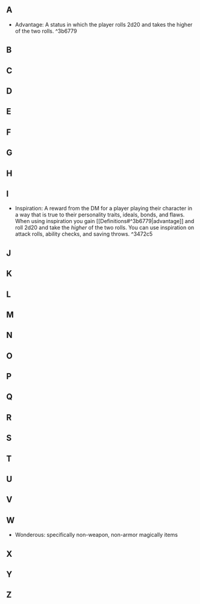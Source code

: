 ## A
- Advantage: A status in which the player rolls 2d20 and takes the higher of the two rolls. ^3b6779
## B
## C
## D
## E
## F
## G
## H
## I
- Inspiration: A reward from the DM for a player playing their character in a way that is true to their personality traits, ideals, bonds, and flaws. When using inspiration you gain [[Definitions#^3b6779|advantage]] and roll 2d20 and take the *higher* of the two rolls. You can use inspiration on attack rolls, ability checks, and saving throws. ^3472c5
## J
## K
## L
## M
## N
## O
## P
## Q
## R
## S
## T
## U
## V
## W
- Wonderous: specifically non-weapon, non-armor magically items
## X
## Y
## Z
